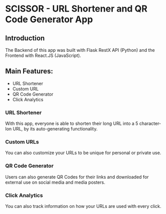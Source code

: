 # SCISSOR - URL Shortener and QR Code Generator App

## Introduction

The Backend of this app was built with Flask RestX API (Python) and the Frontend with React.JS (JavaScript).

## Main Features:

- URL Shortener
- Custom URL
- QR Code Generator
- Click Analytics

### URL Shortener

With this app, everyone is able to shorten their long URL into a 5 character-lon URL, by its auto-generating functionality.

### Custom URLs

You can also customize your URLs to be unique for personal or private use.

### QR Code Generator

Users can also generate QR Codes for their links and downloaded for external use on social media and media posters.

### Click Analytics

You can also track information on how your URLs are used with every click.
